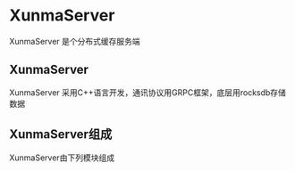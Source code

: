 # XunmaServer 
XunmaServer 是个分布式缓存服务端

## XunmaServer 
XunmaServer 采用C++语言开发，通讯协议用GRPC框架，底层用rocksdb存储数据

## XunmaServer组成
XunmaServer由下列模块组成